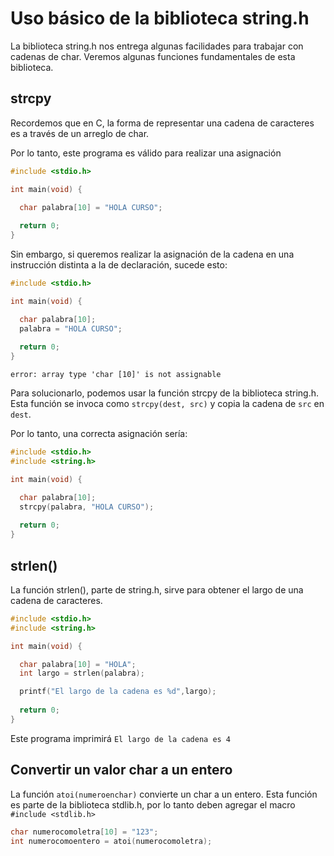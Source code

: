 # Uso básico de la biblioteca string.h

La biblioteca string.h nos entrega algunas facilidades para trabajar con cadenas de char. Veremos algunas funciones fundamentales de esta biblioteca.

## strcpy

Recordemos que en C, la forma de representar una cadena de caracteres es a través de un arreglo de char.

Por lo tanto, este programa es válido para realizar una asignación

```c
#include <stdio.h>

int main(void) {

  char palabra[10] = "HOLA CURSO";
  
  return 0;
}
```

Sin embargo, si queremos realizar la asignación de la cadena en una instrucción distinta a la de declaración, sucede esto:

```c
#include <stdio.h>

int main(void) {

  char palabra[10];
  palabra = "HOLA CURSO";
  
  return 0;
}
```
`error: array type 'char [10]' is not assignable`

Para solucionarlo, podemos usar la función strcpy de la biblioteca string.h. Esta función se invoca como  `strcpy(dest, src)` y copia la cadena de `src` en `dest`.

Por lo tanto, una correcta asignación sería:
```c
#include <stdio.h>
#include <string.h>

int main(void) {

  char palabra[10];
  strcpy(palabra, "HOLA CURSO");
  
  return 0;
}
```


## strlen()

La función strlen(), parte de string.h, sirve para obtener el largo de una cadena de caracteres.

```c
#include <stdio.h>
#include <string.h>

int main(void) {

  char palabra[10] = "HOLA";
  int largo = strlen(palabra);

  printf("El largo de la cadena es %d",largo);
  
  return 0;
}
```
Este programa imprimirá `El largo de la cadena es 4`




## Convertir un valor char a un entero

La función `atoi(numeroenchar)` convierte un char a un entero. Esta función es parte de la biblioteca stdlib.h, por lo tanto deben agregar el macro `#include <stdlib.h>`

```c
char numerocomoletra[10] = "123";
int numerocomoentero = atoi(numerocomoletra);
```
